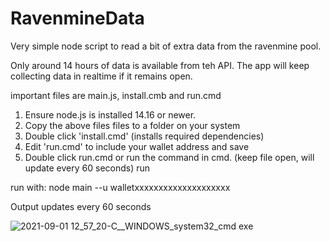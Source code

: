 # RavenmineData
Very simple node script to read a bit of extra data from the ravenmine pool.  

Only around 14 hours of data is available from teh API.  The app will keep collecting data in realtime if it remains open.


important files are main.js, install.cmb and run.cmd
1. Ensure node.js is installed 14.16 or newer.
2. Copy the above files files to a folder on your system
3. Double click 'install.cmd' (installs required dependencies)
4. Edit 'run.cmd' to include your wallet address and save
5. Double click run.cmd or run the command in cmd. (keep file open, will update every 60 seconds)
run 

run with:  node main --u walletxxxxxxxxxxxxxxxxxxxx
  

Output updates every 60 seconds

![2021-09-01 12_57_20-C__WINDOWS_system32_cmd exe](https://user-images.githubusercontent.com/18061986/131712920-c6db347b-8479-4634-b127-a7f934b5f657.png)


